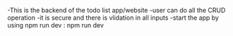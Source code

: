 -This is the backend of the todo list app/website 
-user can do all the CRUD operation
-it is secure and there is vlidation in all inputs
-start the app by using npm run dev : npm run dev
